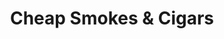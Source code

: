 ---
title: "Cheap Smokes & Cigars"
url: /calgary/cheap-smokes-and-cigars-5255-richmond-road-sw/
shop: tobacco
---